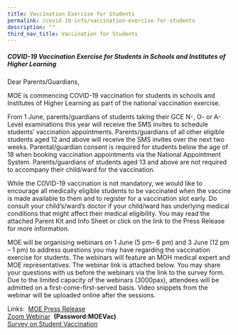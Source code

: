 ```yaml
---
title: Vaccination Exercise for Students
permalink: /covid-19-info/vaccination-exercise-for-students
description: ""
third_nav_title: Vaccination for Students
---
```


##### COVID-19 Vaccination Exercise for Students in Schools and Institutes of Higher Learning 

Dear Parents/Guardians, 

MOE is commencing COVID-19 vaccination for students in schools and Institutes of Higher Learning as part of the national vaccination exercise. 

From 1 June, parents/guardians of students taking their GCE N-, O- or A-Level examinations this year will receive the SMS invites to schedule students’ vaccination appointments. Parents/guardians of all other eligible students aged 12 and above will receive the SMS invites over the next two weeks. Parental/guardian consent is required for students below the age of 18 when booking vaccination appointments via the National Appointment System. Parents/guardians of students aged 13 and above are not required to accompany their child/ward for the vaccination. 

While the COVID-19 vaccination is not mandatory, we would like to encourage all medically eligible students to be vaccinated when the vaccine is made available to them and to register for a vaccination slot early. Do consult your child’s/ward’s doctor if your child/ward has underlying medical conditions that might affect their medical eligibility. You may read the attached Parent Kit and Info Sheet or click on the link to the Press Release for more information. 

MOE will be organising webinars on 1 June (5 pm– 6 pm) and 3 June (12 pm – 1 pm) to address questions you may have regarding the vaccination exercise for students. The webinars will feature an MOH medical expert and MOE representatives. The webinar link is attached below. You may share your questions with us before the webinars via the link to the survey form. Due to the limited capacity of the webinars (3000pax), attendees will be admitted on a first-come-first-served basis. Video snippets from the webinar will be uploaded online after the sessions.  

Links: 
[MOE Press Release](https://www.moe.gov.sg/news/press-releases/20210531-covid-19-vaccination-exercise-for-students-in-schools-and-institutes-of-higher-learning) <br>
[Zoom Webinar](https://go.gov.sg/moevacwebinar)  **(Password:MOEVac)** <br>
[Survey on Student Vaccination](https://go.gov.sg/moevacqn)